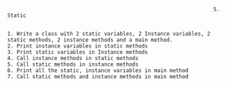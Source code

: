                                                                       5. Static


    1. Write a class with 2 static variables, 2 Instance variables, 2 static methods, 2 instance methods and a main method.
    2. Print instance variables in static methods
    3. Print static variables in Instance methods
    4. Call instance methods in static methods
    5. Call static methods in instance methods
    6. Print all the static, instance variables in main method
    7. Call static methods and instance methods in main method
